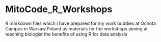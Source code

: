 # MitoCode_R_Workshops
R markdown files which I have prepared for my work buddies at Ochota Campus in Warsaw,Poland as materials for the workshops aiming at teaching biologist the benefits of using R for data analysis
